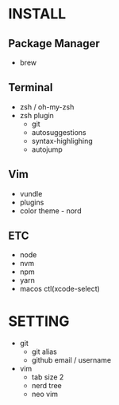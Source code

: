 # INSTALL

## Package Manager

- brew

## Terminal

- zsh / oh-my-zsh
- zsh plugin
  - git
  - autosuggestions
  - syntax-highlighing
  - autojump

## Vim

- vundle
- plugins
- color theme - nord

## ETC

- node
- nvm
- npm
- yarn
- macos ctl(xcode-select)

# SETTING

- git
  - git alias
  - github email / username
- vim
  - tab size 2
  - nerd tree
  - neo vim
